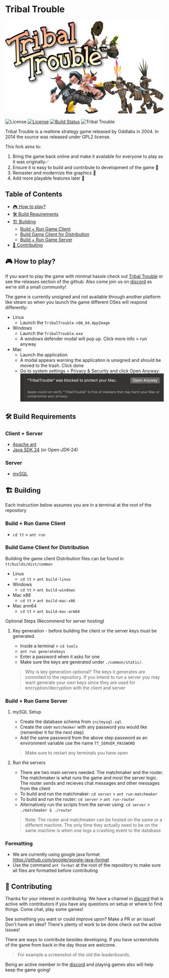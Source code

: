 
# Tribal Trouble

![Tribal Trouble](./.github/images/tt_logo.png)

![License](https://img.shields.io/badge/license-GPLv2-orange.svg)
[![License](https://img.shields.io/badge/license-MIT-blue.svg)](LICENSE)
[![Build Status](https://github.com/RcubDev/limbo_console_sharp/actions/workflows/build-and-publish.yaml/badge.svg)](https://github.com//OmarAMokhtar/tribaltrouble)
![Tribal Trouble](https://dcbadge.limes.pink/api/server/https://discord.gg/j8PZyGBZt5?style=flat)

Tribal Trouble is a realtime strategy game released by Oddlabs in 2004. In 2014 the source was released under GPL2 license.

This fork aims to:

1. Bring the game back online and make it available for everyone to play as it was originally✅
2. Ensure it is easy to build and contribute to development of the game 🚧
3. Remaster and modernize the graphics 🚧
4. Add more playable features later 🚧

## Table of Contents

- [🎮 How to play?](#-how-to-play)
- [🛠️ Build Requirements](#-build-requirements)
- [🏗️ Building](#-building)
  - [Build + Run Game Client](#build--run-game-client)
  - [Build Game Client for Distribution](#build-game-client-for-distribution)
  - [Build + Run Game Server](#build--run-game-server)
- [🤝 Contributing](#-contributing)

## 🎮 How to play?

If you want to play the game with minimal hassle check out [Tribal Trouble](https://tribaltrouble.org) or see the releases section of the github. Also come join us on [discord](https://discord.gg/j8PZyGBZt5) as we're still a small community!

The game is currently unsigned and not available through another platform like steam so when you launch the game different OSes will respond differently:

- Linux
  - Launch the `TribalTrouble-x86_64.AppImage`
- Windows
  - Launch the `TribalTrouble.exe`
  - A windows defender modal will pop up. Click more info > run anyway
- Mac
  - Launch the application
  - A modal appears warning the application is unsigned and should be moved to the trash. Click done
  - Go to system settings > Privacy & Security and click Open Anyway:
    ![Not Opened on Mac](./.github/images/open_anyway_mac.png)

## 🛠️ Build Requirements

### Client + Server

- [Apache ant](https://ant.apache.org/)
- [Java SDK 24](https://www.oracle.com/java/technologies/downloads/) (or Open-JDK-24)

### Server

- [mySQL](https://dev.mysql.com/downloads/mysql/)

## 🏗️ Building

Each instruction below assumes you are in a terminal at the root of the repository

### Build + Run Game Client

- `cd tt` > `ant run`

### Build Game Client for Distribution

Building the game client Distribution files can be found in `tt/builds/dist/common`

- Linux
  - `cd tt` > `ant build-linux`
- Windows
  - `cd tt` > `ant build-windows`
- Mac x86
  - `cd tt` > `ant build-mac-x86`
- Mac arm64
  - `cd tt` > `ant build-mac-arm64`

Optional Steps (Recommend for server hosting)

1. Key generation - before building the client or the server keys must be generated.
    - Inside a terminal > `cd tools`
    - `ant run generatekeys`
    - Enter a password when it asks for one
    - Make sure the keys are generated under `./common/static/`.

    > Why is key generation optional? The keys it generates are commited to the repository. If you intend to run a server you may want generate your own keys since they are used for encryption/decryption with the client and server

### Build + Run Game Server

1. mySQL Setup
    - Create the database schema from `initmysql.sql`.
    - Create the user `matchmaker` with any password you  would like (remember it for the next step)
    - Add the same password from the above step password as an environment variable use the name `TT_SERVER_PASSWORD`

    > Make sure to restart any terminals you have open

2. Run the servers
     - There are two main servers needed. The matchmaker and the router. The matchmaker is what runs the game and most the server logic. The router sends and recieves chat messages and other messages from the client
     - To build and run the matchmaker: `cd server` > `ant run-matchmaker`
     - To build and run the router: `cd server` > `ant run-router`
     - Alternatively run the scripts from the server using: `cd server` > `./matchmaker & ./router`

     > Note: The router and matchmaker can be hosted on the same or a different machine. The only time they actually need to be on the same machine is when one logs a crashing event to the database

### Formatting

- We are currently using google java format <https://github.com/google/google-java-format>
- Use the command `ant format` at the root of the repository to make sure all files are formatted before contributing

## 🤝 Contributing

Thanks for your interest in contributing. We have a channel in [discord](https://discord.gg/j8PZyGBZt5) that is active with contributors if you have any questions on setup or where to find things. Come chat, play some games!

See something you want or could improve upon? Make a PR or an issue! Don't have an idea? There's plenty of work to be done check out the active issues!

There are ways to contribute besides developing. If you have screenshots of the game from back in the day those are welcome.

> For example a screenshot of the old the leaderboards.

Being an active member in the [discord](https://discord.gg/j8PZyGBZt5) and playing games also will help keep the game going!
